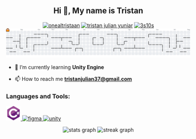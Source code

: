 <h2 align="center">Hi 👋, My name is Tristan</h2>

<div align="center">
  <a href="https://twitter.com/onealtristaan" target="blank"><img align="center" src="https://raw.githubusercontent.com/rahuldkjain/github-profile-readme-generator/master/src/images/icons/Social/twitter.svg" alt="onealtristaan" height="30" width="40" /></a>
  <a href="https://linkedin.com/in/tristan julian yuniar" target="blank"><img align="center" src="https://raw.githubusercontent.com/rahuldkjain/github-profile-readme-generator/master/src/images/icons/Social/linked-in-alt.svg" alt="tristan julian yuniar" height="30" width="40" /></a>
  <a href="https://instagram.com/3s10s" target="blank"><img align="center" src="https://raw.githubusercontent.com/rahuldkjain/github-profile-readme-generator/master/src/images/icons/Social/instagram.svg" alt="3s10s" height="30" width="40" /></a>
</div>

<picture>
  <source media="(prefers-color-scheme: dark)" srcset="https://raw.githubusercontent.com/onealtristan/onealtristan/output/pacman-contribution-graph-dark.svg">
  <source media="(prefers-color-scheme: light)" srcset="https://raw.githubusercontent.com/onealtristan/onealtristan/output/pacman-contribution-graph.svg">
  <img alt="pacman contribution graph" src="https://raw.githubusercontent.com/onealtristan/onealtristan/output/pacman-contribution-graph.svg">
</picture>

- 🌱 I’m currently learning **Unity Engine**

- 📫 How to reach me **tristanjulian37@gmail.com**

<h3 align="left">Languages and Tools:</h3>
<p align="left"> <a href="https://www.w3schools.com/cs/" target="_blank" rel="noreferrer"> <img src="https://raw.githubusercontent.com/devicons/devicon/master/icons/csharp/csharp-original.svg" alt="csharp" width="40" height="40"/> </a> <a href="https://www.figma.com/" target="_blank" rel="noreferrer"> <img src="https://www.vectorlogo.zone/logos/figma/figma-icon.svg" alt="figma" width="40" height="40"/> </a> <a href="https://unity.com/" target="_blank" rel="noreferrer"> <img src="https://www.vectorlogo.zone/logos/unity3d/unity3d-icon.svg" alt="unity" width="40" height="40"/> </a> </p>

<div align="center">
  <img src="https://github-readme-stats.vercel.app/api?username=onealtristan&hide_title=false&hide_rank=true&show_icons=true&include_all_commits=true&count_private=true&disable_animations=false&theme=dracula&locale=en&hide_border=false" height="150" alt="stats graph"  />
  <img src="https://streak-stats.demolab.com?user=onealtristan&locale=en&mode=daily&theme=dracula&hide_border=false&border_radius=5&order=3" height="150" alt="streak graph" />
</div>
